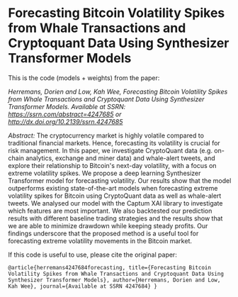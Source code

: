 # Forecasting Bitcoin Volatility Spikes from Whale Transactions and Cryptoquant Data Using Synthesizer Transformer Models

This is the code (models + weights) from the paper: 

*Herremans, Dorien and Low, Kah Wee, Forecasting Bitcoin Volatility Spikes from Whale Transactions and Cryptoquant Data Using Synthesizer Transformer Models. Available at SSRN: https://ssrn.com/abstract=4247685 or http://dx.doi.org/10.2139/ssrn.4247685*

*Abstract:* 
The cryptocurrency market is highly volatile compared to traditional financial markets. Hence, forecasting its volatility is crucial for risk management. In this paper, we investigate CryptoQuant data (e.g. on-chain analytics, exchange and miner data) and whale-alert tweets, and explore their relationship to Bitcoin's next-day volatility, with a focus on extreme volatility spikes. We propose a deep learning Synthesizer Transformer model for forecasting volatility. Our results show that the model outperforms existing state-of-the-art models when forecasting extreme volatility spikes for Bitcoin using CryptoQuant data as well as whale-alert tweets. We analysed our model with the Captum XAI library to investigate which features are most important. We also backtested our prediction results with different baseline trading strategies and the results show that we are able to minimize drawdown while keeping steady profits. Our findings underscore that the proposed method is a useful tool for forecasting extreme volatility movements in the Bitcoin market.

If this code is useful to use, please cite the original paper: 

  `@article{herremans4247684forecasting,
    title={Forecasting Bitcoin Volatility Spikes from Whale Transactions and Cryptoquant Data Using Synthesizer Transformer Models},
    author={Herremans, Dorien and Low, Kah Wee},
    journal={Available at SSRN 4247684}
  }`
